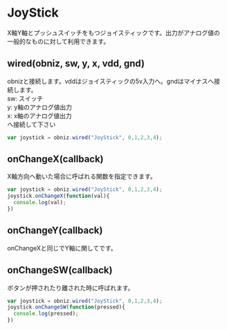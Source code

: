 # JoyStick
X軸Y軸とプッシュスイッチをもつジョイスティックです。出力がアナログ値の一般的なものに対して利用できます。

## wired(obniz, sw, y, x, vdd, gnd)
obnizと接続します。vddはジョイスティックの5v入力へ。gndはマイナスへ接続します。  
sw: スイッチ  
y: y軸のアナログ値出力  
x: x軸のアナログ値出力  
へ接続して下さい
```Javascript
var joystick = obniz.wired("JoyStick", 0,1,2,3,4);

```
## onChangeX(callback)
X軸方向へ動いた場合に呼ばれる関数を指定できます。
```Javascript
var joystick = obniz.wired("JoyStick", 0,1,2,3,4);
joystick.onChangeX(function(val){
  console.log(val);
})
```
## onChangeY(callback)
onChangeXと同じでY軸に関してです。
## onChangeSW(callback)
ボタンが押されたり離された時に呼ばれます。
```Javascript
var joystick = obniz.wired("JoyStick", 0,1,2,3,4);
joystick.onChangeSW(function(pressed){
  console.log(pressed);
})
```